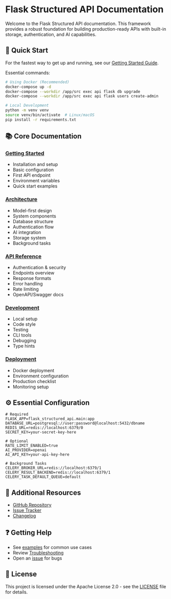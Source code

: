 # Flask Structured API Documentation

Welcome to the Flask Structured API documentation. This framework provides a robust foundation for building production-ready APIs with built-in storage, authentication, and AI capabilities.

## 🚀 Quick Start

For the fastest way to get up and running, see our [Getting Started Guide](getting-started/README.md).

Essential commands:
```bash
# Using Docker (Recommended)
docker-compose up -d
docker-compose --workdir /app/src exec api flask db upgrade
docker-compose --workdir /app/src exec api flask users create-admin

# Local Development
python -m venv venv
source venv/bin/activate  # Linux/macOS
pip install -r requirements.txt
```

## 📚 Core Documentation

### [Getting Started](getting-started/README.md)
- Installation and setup
- Basic configuration
- First API endpoint
- Environment variables
- Quick start examples

### [Architecture](architecture/README.md)
- Model-first design
- System components
- Database structure
- Authentication flow
- AI integration
- Storage system
- Background tasks

### [API Reference](api/README.md)
- Authentication & security
- Endpoints overview
- Response formats
- Error handling
- Rate limiting
- OpenAPI/Swagger docs

### [Development](development/README.md)
- Local setup
- Code style
- Testing
- CLI tools
- Debugging
- Type hints

### [Deployment](deployment/README.md)
- Docker deployment
- Environment configuration
- Production checklist
- Monitoring setup

## ⚙️ Essential Configuration

```env
# Required
FLASK_APP=flask_structured_api.main:app
DATABASE_URL=postgresql://user:password@localhost:5432/dbname
REDIS_URL=redis://localhost:6379/0
SECRET_KEY=your-secret-key-here

# Optional
RATE_LIMIT_ENABLED=true
AI_PROVIDER=openai
AI_API_KEY=your-api-key-here

# Background Tasks
CELERY_BROKER_URL=redis://localhost:6379/1
CELERY_RESULT_BACKEND=redis://localhost:6379/1
CELERY_TASK_DEFAULT_QUEUE=default
```

## 🔗 Additional Resources

- [GitHub Repository](https://github.com/julianfleck/flask-structured-api)
- [Issue Tracker](https://github.com/julianfleck/flask-structured-api/issues)
- [Changelog](../CHANGELOG.md)

## ❓ Getting Help

- See [examples](getting-started/examples/) for common use cases
- Review [Troubleshooting](development/README.md#troubleshooting)
- Open an [issue](https://github.com/julianfleck/flask-structured-api/issues) for bugs

## 📝 License

This project is licensed under the Apache License 2.0 - see the [LICENSE](../LICENSE) file for details.